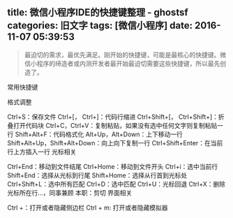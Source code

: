 title: 微信小程序IDE的快捷键整理 - ghostsf
categories: 旧文字
tags: [微信小程序]
date: 2016-11-07 05:39:53
---
> 最迫切的需求，最优先满足。刚开始的快捷键，可能是最核心的快捷键。微信小程序的缔造者或内测开发者最开始最迫切需要这些快捷键，所以最先创造了。

常用快捷键

格式调整

Ctrl+S：保存文件
Ctrl+[， Ctrl+]：代码行缩进
Ctrl+Shift+[， Ctrl+Shift+]：折叠打开代码块
Ctrl+C，Ctrl+V：复制粘贴，如果没有选中任何文字则复制粘贴一行
Shift+Alt+F：代码格式化
Alt+Up，Alt+Down：上下移动一行
Shift+Alt+Up，Shift+Alt+Down：向上向下复制一行
Ctrl+Shift+Enter：在当前行上方插入一行
光标相关

Ctrl+End：移动到文件结尾
Ctrl+Home：移动到文件开头
Ctrl+i：选中当前行
Shift+End：选择从光标到行尾
Shift+Home：选择从行首到光标处
Ctrl+Shift+L：选中所有匹配
Ctrl+D：选中匹配
Ctrl+U：光标回退
Ctrl+X：删除光标所在行…，同事兼顾 本职：剪切
界面相关

Ctrl +：打开或者隐藏侧边栏
Ctrl + m: 打开或者隐藏模拟器